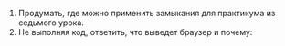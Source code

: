 1. Продумать, где можно применить замыкания для практикума из седьмого урока.
2. Не выполняя код, ответить, что выведет браузер и почему:
